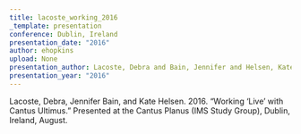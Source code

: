 ```yaml
---
title: lacoste_working_2016
_template: presentation
conference: Dublin, Ireland
presentation_date: "2016"
author: ehopkins
upload: None
presentation_author: Lacoste, Debra and Bain, Jennifer and Helsen, Kate
presentation_year: "2016"
---
```

Lacoste, Debra, Jennifer Bain, and Kate Helsen. 2016. “Working ‘Live’ with Cantus Ultimus.” Presented at the Cantus Planus (IMS Study Group), Dublin, Ireland, August.